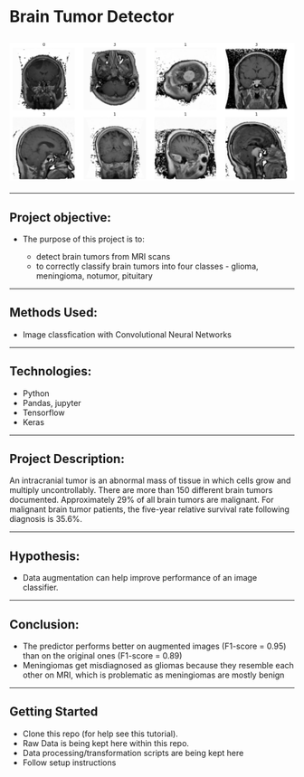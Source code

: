 # Brain Tumor Detector

![alt text](https://github.com/zuzanadostalova/Brain-Tumor-Detector/blob/main/Screenshot%202022-05-09%20at%2014.55.31.png)
-------------------------------------------------------------------------------------------------------------------------------------------------------
-------------------------------------------------------------------------------------------------------------------------------------------------------
## Project objective:

- The purpose of this project is to:

    - detect brain tumors from MRI scans 
    - to correctly classify brain tumors into four classes - glioma, meningioma, notumor, pituitary

-------------------------------------------------------------------------------------------------------------------------------------------------------
## Methods Used:

- Image classfication with Convolutional Neural Networks

-------------------------------------------------------------------------------------------------------------------------------------------------------
## Technologies:

- Python
- Pandas, jupyter
- Tensorflow
- Keras

-------------------------------------------------------------------------------------------------------------------------------------------------------
## Project Description:

An intracranial tumor is an abnormal mass of tissue in which cells grow and multiply uncontrollably. There are more than 150 different brain tumors documented. Approximately 29% of all brain tumors are malignant. For malignant brain tumor patients, the five-year relative survival rate following diagnosis is 35.6%.

-------------------------------------------------------------------------------------------------------------------------------------------------------
## Hypothesis:

- Data augmentation can help improve performance of an image classifier.

-------------------------------------------------------------------------------------------------------------------------------------------------------
## Conclusion:

- The predictor performs better on augmented images (F1-score = 0.95) than on the original ones (F1-score = 0.89)
- Meningiomas get misdiagnosed as gliomas because they resemble each other on MRI, which is problematic as meningiomas are mostly benign

-------------------------------------------------------------------------------------------------------------------------------------------------------
## Getting Started

- Clone this repo (for help see this tutorial).
- Raw Data is being kept here within this repo.
- Data processing/transformation scripts are being kept here
- Follow setup instructions
